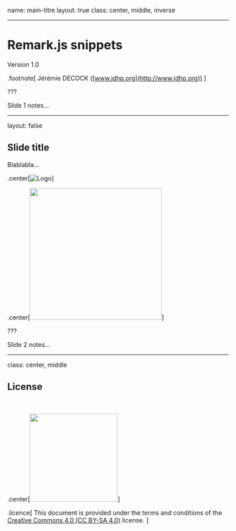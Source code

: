 name: main-titre
layout: true
class: center, middle, inverse

---

# Remark.js snippets

Version 1.0

.footnote[
Jérémie DECOCK ([www.jdhp.org](http://www.jdhp.org))
]

???

Slide 1 notes...

---

layout: false

## Slide title

Blablabla...

.center[![Logo](figs/logos/python/python.svg)]

.center[<img src="figs/logos/python/python.svg" width="300">]

???

Slide 2 notes...

---

class: center, middle

## License

<br />

.center[<a href="http://creativecommons.org/licenses/by-sa/4.0/"><img src="figs/logos/cc/cc_by_sa.svg" width="200"></a>]

.licence[
This document is provided under the terms and conditions of the<br />
[Creative Commons 4.0 (CC BY-SA 4.0)](http://creativecommons.org/licenses/by-sa/4.0/)
license.
]
